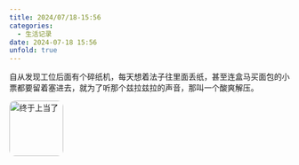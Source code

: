 ```yaml
---
title: 2024/07/18-15:56
categories:
  - 生活记录
date: 2024-07-18 15:56
unfold: true
---
```


​	自从发现工位后面有个碎纸机，每天想着法子往里面丢纸，甚至连盒马买面包的小票都要留着塞进去，就为了听那个兹拉兹拉的声音，那叫一个酸爽解压。

<style>
        .grid-container {
            display: grid;
            grid-template-columns: repeat(3, 1fr);
            gap: 5px;
            width: 300px; /* 调整总宽度以适应图片 */
            margin-left: 0;
        }
        .grid-container img {
            width: 100%;
            height: 100px; /* 固定高度以确保正方形 */
            object-fit: cover; /* 裁切图片以适应容器 */
            object-position: center; /* 中心对齐裁切 */
            display: block;
            border-radius: 10px; 
        }
    </style>
 <div class="grid-container">
    <img src="_post/终于.png" alt="终于上当了">
</div>

